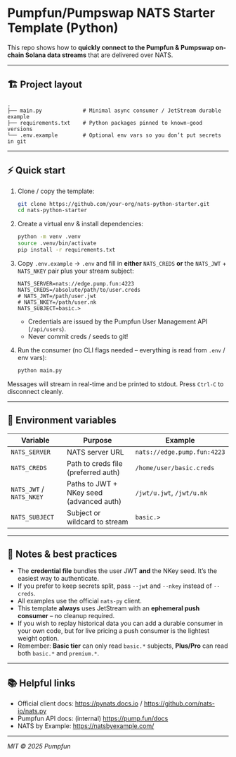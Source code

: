 # Pumpfun/Pumpswap NATS Starter Template (Python)

This repo shows how to **quickly connect to the Pumpfun & Pumpswap on-chain Solana data streams** that are delivered over NATS.

---

## 🏗  Project layout

```
.
├── main.py             # Minimal async consumer / JetStream durable example
├── requirements.txt    # Python packages pinned to known-good versions
└── .env.example        # Optional env vars so you don’t put secrets in git
```

---

## ⚡️ Quick start

1.  Clone / copy the template:

    ```bash
    git clone https://github.com/your-org/nats-python-starter.git
    cd nats-python-starter
    ```

2.  Create a virtual env & install dependencies:

    ```bash
    python -m venv .venv
    source .venv/bin/activate
    pip install -r requirements.txt
    ```

3.  Copy `.env.example` → `.env` and fill in **either** `NATS_CREDS` **or** the `NATS_JWT` + `NATS_NKEY` pair plus your stream subject:

    ```env
    NATS_SERVER=nats://edge.pump.fun:4223
    NATS_CREDS=/absolute/path/to/user.creds
    # NATS_JWT=/path/user.jwt
    # NATS_NKEY=/path/user.nk
    NATS_SUBJECT=basic.>
    ```

    * Credentials are issued by the Pumpfun User Management API (`/api/users`).
    * Never commit creds / seeds to git!

4.  Run the consumer (no CLI flags needed – everything is read from `.env` / env vars):

    ```bash
    python main.py
    ```

Messages will stream in real-time and be printed to stdout. Press `Ctrl-C` to disconnect cleanly.

---

## 🌱 Environment variables

| Variable | Purpose | Example |
|----------|---------|---------|
| `NATS_SERVER` | NATS server URL | `nats://edge.pump.fun:4223` |
| `NATS_CREDS` | Path to creds file (preferred auth) | `/home/user/basic.creds` |
| `NATS_JWT` / `NATS_NKEY` | Paths to JWT + NKey seed (advanced auth) | `/jwt/u.jwt`, `/jwt/u.nk` |
| `NATS_SUBJECT` | Subject or wildcard to stream | `basic.>` |

---

## 📝 Notes & best practices

* The **credential file** bundles the user JWT **and** the NKey seed.  It’s the easiest way to authenticate.
* If you prefer to keep secrets split, pass `--jwt` and `--nkey` instead of `--creds`.
* All examples use the official `nats-py` client.
* This template **always** uses JetStream with an **ephemeral push consumer** – no cleanup required.
* If you wish to replay historical data you can add a durable consumer in your own code, but for live pricing a push consumer is the lightest weight option.
* Remember: **Basic tier** can only read `basic.*` subjects, **Plus/Pro** can read both `basic.*` and `premium.*`.

---

## 📚 Helpful links

* Official client docs: https://pynats.docs.io / https://github.com/nats-io/nats.py
* Pumpfun API docs: (internal) <https://pump.fun/docs>
* NATS by Example: https://natsbyexample.com/

---

_MIT © 2025 Pumpfun_